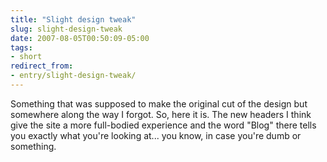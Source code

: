 ```yaml
---
title: "Slight design tweak"
slug: slight-design-tweak
date: 2007-08-05T00:50:09-05:00
tags:
- short
redirect_from:
- entry/slight-design-tweak/
---
```

Something that was supposed to make the original cut of the design but somewhere along the way I forgot. So, here it is. The new headers I think give the site a more full-bodied experience and the word "Blog" there tells you exactly what you're looking at... you know, in case you're dumb or something.
